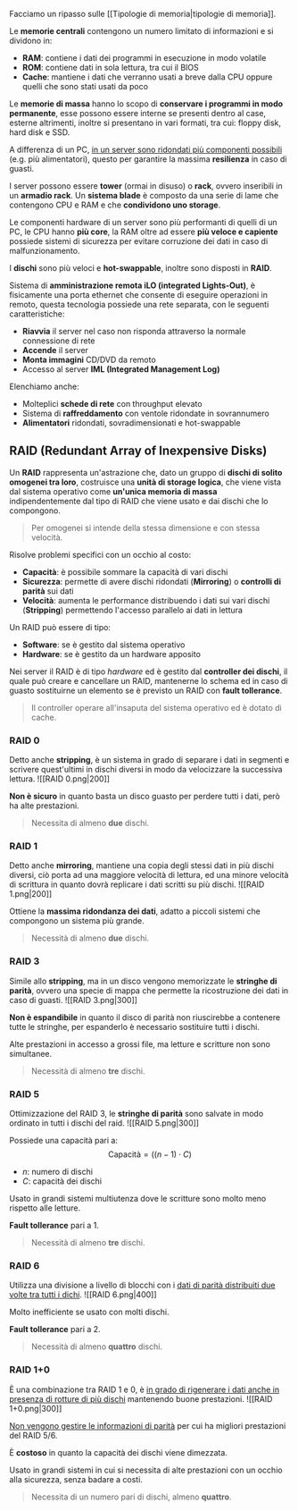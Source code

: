 Facciamo un ripasso sulle [[Tipologie di memoria|tipologie di memoria]].

Le **memorie centrali** contengono un numero limitato di informazioni e si dividono in:
- **RAM**: contiene i dati dei programmi in esecuzione in modo volatile
- **ROM**: contiene dati in sola lettura, tra cui il BIOS
- **Cache**: mantiene i dati che verranno usati a breve dalla CPU oppure quelli che sono stati usati da poco

Le **memorie di massa** hanno lo scopo di **conservare i programmi in modo permanente**, esse possono essere interne se presenti dentro al case, esterne altrimenti, inoltre si presentano in vari formati, tra cui: floppy disk, hard disk e SSD.

A differenza di un PC, <u>in un server sono ridondati più componenti possibili</u> (e.g. più alimentatori), questo per garantire la massima **resilienza** in caso di guasti.

I server possono essere **tower** (ormai in disuso) o **rack**, ovvero inseribili in un **armadio rack**.
Un **sistema blade** è composto da una serie di lame che contengono CPU e RAM e che **condividono uno storage**.

Le componenti hardware di un server sono più performanti di quelli di un PC, le CPU hanno **più core**, la RAM oltre ad essere **più veloce e capiente** possiede sistemi di sicurezza per evitare corruzione dei dati in caso di malfunzionamento.

I **dischi** sono più veloci e **hot-swappable**, inoltre sono disposti in **RAID**.

Sistema di **amministrazione remota iLO (integrated Lights-Out)**, è fisicamente una porta ethernet che consente di eseguire operazioni in remoto, questa tecnologia possiede una rete separata, con le seguenti caratteristiche:
- **Riavvia** il server nel caso non risponda attraverso la normale connessione di rete
- **Accende** il server
- **Monta immagini** CD/DVD da remoto
- Accesso al server **IML (Integrated Management Log)**

Elenchiamo anche:
- Molteplici **schede di rete** con throughput elevato
- Sistema di **raffreddamento** con ventole ridondate in sovrannumero
- **Alimentatori** ridondati, sovradimensionati e hot-swappable

## RAID (Redundant Array of Inexpensive Disks)
Un **RAID** rappresenta un'astrazione che, dato un gruppo di **dischi di solito omogenei tra loro**, costruisce una **unità di storage logica**, che viene vista dal sistema operativo come **un'unica memoria di massa** indipendentemente dal tipo di RAID che viene usato e dai dischi che lo compongono.
>Per omogenei si intende della stessa dimensione e con stessa velocità.

Risolve problemi specifici con un occhio al costo:
- **Capacità**: è possibile sommare la capacità di vari dischi
- **Sicurezza**: permette di avere dischi ridondati (**Mirroring**) o **controlli di parità** sui dati
- **Velocità**: aumenta le performance distribuendo i dati sui vari dischi (**Stripping**) permettendo l'accesso parallelo ai dati in lettura

Un RAID può essere di tipo:
- **Software**: se è gestito dal sistema operativo
- **Hardware**: se è gestito da un hardware apposito

Nei server il RAID è di tipo _hardware_ ed è gestito dal **controller dei dischi**, il quale può creare e cancellare un RAID, mantenerne lo schema ed in caso di guasto sostituirne un elemento se è previsto un RAID con **fault tollerance**.
>Il controller operare all'insaputa del sistema operativo ed è dotato di cache.

### RAID 0
Detto anche **stripping**, è un sistema in grado di separare i dati in segmenti e scrivere quest'ultimi in dischi diversi in modo da velocizzare la successiva lettura.
![[RAID 0.png|200]]

**Non è sicuro** in quanto basta un disco guasto per perdere tutti i dati, però ha alte prestazioni.
>Necessita di almeno **due** dischi.

### RAID 1
Detto anche **mirroring**, mantiene una copia degli stessi dati in più dischi diversi, ciò porta ad una maggiore velocità di lettura, ed una minore velocità di scrittura in quanto dovrà replicare i dati scritti su più dischi.
![[RAID 1.png|200]]

Ottiene la **massima ridondanza dei dati**, adatto a piccoli sistemi che compongono un sistema più grande.
>Necessità di almeno **due** dischi.
### RAID 3
Simile allo **stripping**, ma in un disco vengono memorizzate le **stringhe di parità**, ovvero una specie di mappa che permette la ricostruzione dei dati in caso di guasti.
![[RAID 3.png|300]]

**Non è espandibile** in quanto il disco di parità non riuscirebbe a contenere tutte le stringhe, per espanderlo è necessario sostituire tutti i dischi.

Alte prestazioni in accesso a grossi file, ma letture e scritture non sono simultanee.
>Necessità di almeno **tre** dischi.

### RAID 5
Ottimizzazione del RAID 3, le **stringhe di parità** sono salvate in modo ordinato in tutti i dischi del raid.
![[RAID 5.png|300]]

Possiede una capacità pari a:
$$\text{Capacità}=((n-1)\cdot C)$$
- $n$: numero di dischi
- $C$: capacità dei dischi

Usato in grandi sistemi multiutenza dove le scritture sono molto meno rispetto alle letture.

**Fault tollerance** pari a $1$.
>Necessità di almeno **tre** dischi.

### RAID 6
Utilizza una divisione a livello di blocchi con i <u>dati di parità distribuiti due volte tra tutti i dichi</u>.
![[RAID 6.png|400]]

Molto inefficiente se usato con molti dischi.

**Fault tollerance** pari a $2$.
>Necessità di almeno **quattro** dischi.

### RAID 1+0
È una combinazione tra RAID 1 e 0, è <u>in grado di rigenerare i dati anche in presenza di rotture di più dischi</u> mantenendo buone prestazioni.
![[RAID 1+0.png|300]]

<u>Non vengono gestire le informazioni di parità</u> per cui ha migliori prestazioni del RAID 5/6.

È **costoso** in quanto la capacità dei dischi viene dimezzata.

Usato in grandi sistemi in cui si necessita di alte prestazioni con un occhio alla sicurezza, senza badare a costi.
>Necessita di un numero pari di dischi, almeno **quattro**.



